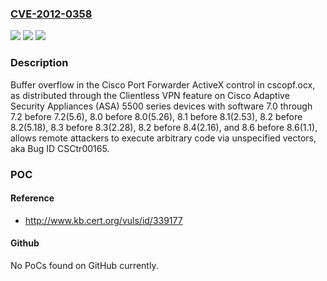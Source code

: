 ### [CVE-2012-0358](https://cve.mitre.org/cgi-bin/cvename.cgi?name=CVE-2012-0358)
![](https://img.shields.io/static/v1?label=Product&message=n%2Fa&color=blue)
![](https://img.shields.io/static/v1?label=Version&message=n%2Fa&color=blue)
![](https://img.shields.io/static/v1?label=Vulnerability&message=n%2Fa&color=brighgreen)

### Description

Buffer overflow in the Cisco Port Forwarder ActiveX control in cscopf.ocx, as distributed through the Clientless VPN feature on Cisco Adaptive Security Appliances (ASA) 5500 series devices with software 7.0 through 7.2 before 7.2(5.6), 8.0 before 8.0(5.26), 8.1 before 8.1(2.53), 8.2 before 8.2(5.18), 8.3 before 8.3(2.28), 8.2 before 8.4(2.16), and 8.6 before 8.6(1.1), allows remote attackers to execute arbitrary code via unspecified vectors, aka Bug ID CSCtr00165.

### POC

#### Reference
- http://www.kb.cert.org/vuls/id/339177

#### Github
No PoCs found on GitHub currently.

